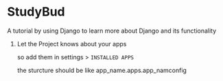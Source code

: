 # StudyBud

A tutorial by using Django to learn more about Django and its functionality


1. Let the Project knows about your apps

    so add them in settings > `INSTALLED APPS` 

    the sturcture should be like app_name.apps.app_namconfig